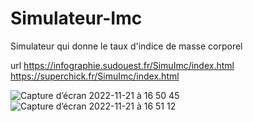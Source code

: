 # Simulateur-Imc
Simulateur qui donne le taux d'indice de masse corporel

url
https://infographie.sudouest.fr/SimuImc/index.html
https://superchick.fr/SimuImc/index.html

![Capture d’écran 2022-11-21 à 16 50 45](https://user-images.githubusercontent.com/29578113/203099352-3d334d93-4ff8-47f5-b77c-f3c40f96b998.png)
![Capture d’écran 2022-11-21 à 16 51 12](https://user-images.githubusercontent.com/29578113/203099381-e3965b19-63f7-4f9f-a0d2-e92489b5e3fa.png)
